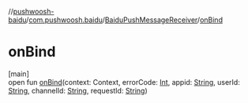 //[pushwoosh-baidu](../../../index.md)/[com.pushwoosh.baidu](../index.md)/[BaiduPushMessageReceiver](index.md)/[onBind](on-bind.md)

# onBind

[main]\
open fun [onBind](on-bind.md)(context: Context, errorCode: [Int](https://kotlinlang.org/api/latest/jvm/stdlib/kotlin-stdlib/kotlin/-int/index.html), appid: [String](https://developer.android.com/reference/kotlin/java/lang/String.html), userId: [String](https://developer.android.com/reference/kotlin/java/lang/String.html), channelId: [String](https://developer.android.com/reference/kotlin/java/lang/String.html), requestId: [String](https://developer.android.com/reference/kotlin/java/lang/String.html))
